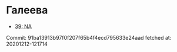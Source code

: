 # Галеева
- [39: NA](39.md)

Commit: 91ba13913b97f0f207f65b4f4ecd795633e24aad
 fetched at: 20201212-121714
